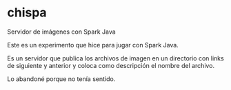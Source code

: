 # chispa
Servidor de imágenes con Spark Java

Este es un experimento que hice para jugar con Spark Java. 

Es un servidor que publica los archivos de imagen en un directorio con links de siguiente y anterior y coloca como descripción el nombre del archivo.

Lo abandoné porque no tenía sentido. 
